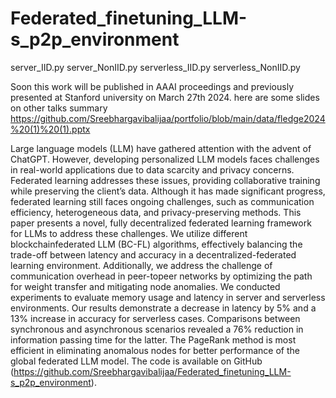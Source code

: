 # Federated_finetuning_LLM-s_p2p_environment
server_IID.py
server_NonIID.py
serverless_IID.py
serverless_NonIID.py

Soon this work will be published in AAAI proceedings and previously presented at Stanford university on March 27th 2024. here are some slides on other talks summary
https://github.com/Sreebhargavibalijaa/portfolio/blob/main/data/fledge2024%20(1)%20(1).pptx

Large language models (LLM) have gathered attention with the advent of ChatGPT. However, developing personalized LLM models faces challenges in real-world applications due to data scarcity and privacy concerns. Federated learning addresses these issues, providing collaborative training while preserving the client’s data. Although it has made significant progress, federated learning still faces ongoing challenges, such as communication efficiency, heterogeneous data, and privacy-preserving methods. This paper presents a novel, fully decentralized federated learning framework for LLMs to address these challenges. We utilize different blockchainfederated LLM (BC-FL) algorithms, effectively balancing the trade-off between latency and accuracy in a decentralized-federated learning environment. Additionally, we address the challenge of communication overhead in peer-topeer networks by optimizing the path for weight transfer and mitigating node anomalies. We conducted experiments to evaluate memory usage and latency in server and serverless environments. Our results demonstrate a decrease in latency by 5% and a 13% increase in accuracy for serverless cases. Comparisons between synchronous and asynchronous scenarios revealed a 76% reduction in information passing time for the latter. The PageRank method is most efficient in eliminating anomalous nodes for better performance of the global federated LLM model. The code is available on GitHub (https://github.com/Sreebhargavibalijaa/Federated_finetuning_LLM-s_p2p_environment).
